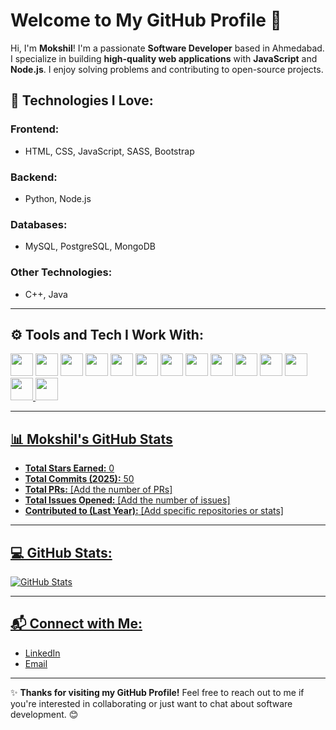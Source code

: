 # Welcome to My GitHub Profile 👋

Hi, I'm **Mokshil**! I'm a passionate **Software Developer** based in Ahmedabad. I specialize in building **high-quality web applications** with **JavaScript** and **Node.js**. I enjoy solving problems and contributing to open-source projects.

## 🚀 Technologies I Love:

### **Frontend:**
- HTML, CSS, JavaScript, SASS, Bootstrap

### **Backend:**
- Python, Node.js

### **Databases:**
- MySQL, PostgreSQL, MongoDB

### **Other Technologies:**
- C++, Java

---

## ⚙️ Tools and Tech I Work With:

<a href="#"><img src="https://img.shields.io/badge/-HTML-E34F26?style=flat-square&logo=html5&logoColor=white" width="auto" height="36"></a>
<a href="#"><img src="https://img.shields.io/badge/-CSS-1572B6?style=flat-square&logo=css3" width="auto" height="36"></a>
<a href="#"><img src="https://img.shields.io/badge/-JavaScript-F7DF1E?style=flat-square&logo=javascript&logoColor=black" width="auto" height="36"></a>
<a href="#"><img src="https://img.shields.io/badge/-SASS-CC6699?style=flat-square&logo=sass&logoColor=white" width="auto" height="36"></a>
<a href="#"><img src="https://img.shields.io/badge/-Bootstrap-563D7C?style=flat-square&logo=bootstrap" width="auto" height="36"></a>
<a href="#"><img src="https://img.shields.io/badge/-Node.js-339933?style=flat-square&logo=node.js&logoColor=white" width="auto" height="36"></a>
<a href="#"><img src="https://img.shields.io/badge/-C++-00599C?style=flat-square&logo=c" width="auto" height="36"></a>
<a href="#"><img src="https://img.shields.io/badge/-Java-007396?style=flat-square&logo=java&logoColor=white" width="auto" height="36"></a>
<a href="#"><img src="https://img.shields.io/badge/-Python-3776AB?style=flat-square&logo=python&logoColor=white" width="auto" height="36"></a>
<a href="#"><img src="https://img.shields.io/badge/-PostgreSQL-336791?style=flat-square&logo=postgresql&logoColor=white" width="auto" height="36"></a>
<a href="#"><img src="https://img.shields.io/badge/-MySQL-4479A1?style=flat-square&logo=mysql&logoColor=white" width="auto" height="36"></a>
<a href="#"><img src="https://img.shields.io/badge/-Lucidchart-F4871E?style=flat-square&logo=lucidchart&logoColor=white" width="auto" height="36"></a>
<a href="#"><img src="https://img.shields.io/badge/-XAMPP-FF7A00?style=flat-square&logo=apache&logoColor=white" width="auto" height="36">
<a href="#"><img src="https://img.shields.io/badge/-Jupyter-F37626?style=flat-square&logo=jupyter&logoColor=white" width="auto" height="36">

---

## 📊 Mokshil's GitHub Stats

- **Total Stars Earned:** 0  
- **Total Commits (2025):** 50 
- **Total PRs:** [Add the number of PRs]  
- **Total Issues Opened:** [Add the number of issues]  
- **Contributed to (Last Year):** [Add specific repositories or stats]

---

## 💻 GitHub Stats:

![GitHub Stats](https://github-readme-stats.vercel.app/api?username=MokshilShah&show_icons=true&theme=radical)

---

## 📬 Connect with Me:

- [LinkedIn](https://www.linkedin.com/in/mokshil-shah-3057012a2/)
- [Email](mailto:mokshil.shah.btec.it@gmail.com?subject=Query%20about%20your%20services)

---

✨ **Thanks for visiting my GitHub Profile!** Feel free to reach out to me if you're interested in collaborating or just want to chat about software development. 😊
